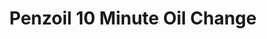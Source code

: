 ---
title: "Penzoil 10 Minute Oil Change"
url: /rogers-city/penzoil-10-minute-oil-change/
shop: car repair
---